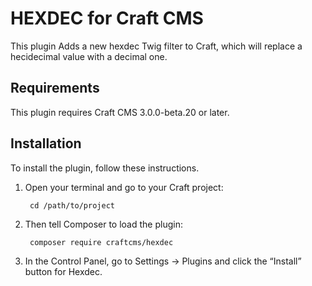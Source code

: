 HEXDEC for Craft CMS
===================

This plugin Adds a new hexdec Twig filter to Craft, which will replace a hecidecimal value with a decimal one.

## Requirements

This plugin requires Craft CMS 3.0.0-beta.20 or later.


## Installation

To install the plugin, follow these instructions.

1. Open your terminal and go to your Craft project:

        cd /path/to/project

2. Then tell Composer to load the plugin:

        composer require craftcms/hexdec

3. In the Control Panel, go to Settings → Plugins and click the “Install” button for Hexdec.
